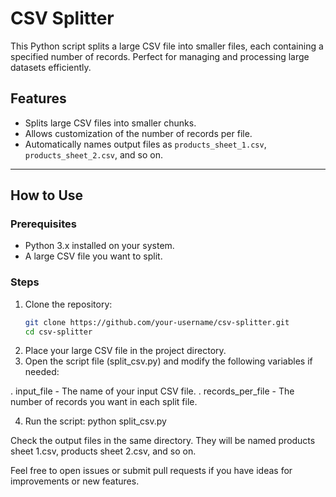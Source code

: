 # CSV Splitter  

This Python script splits a large CSV file into smaller files, each containing a specified number of records. Perfect for managing and processing large datasets efficiently.  

## Features  
- Splits large CSV files into smaller chunks.
- Allows customization of the number of records per file.
- Automatically names output files as `products_sheet_1.csv`, `products_sheet_2.csv`, and so on.  

---

## How to Use  

### Prerequisites  
- Python 3.x installed on your system.  
- A large CSV file you want to split.  

### Steps  

1. Clone the repository:  
   ```bash
   git clone https://github.com/your-username/csv-splitter.git
   cd csv-splitter

2. Place your large CSV file in the project directory.
3. Open the script file (split_csv.py) and modify the following variables if needed:

 . input_file - The name of your input CSV file.
 . records_per_file - The number of records you want in each split file.

4. Run the script:
python split_csv.py

Check the output files in the same directory. They will be named products sheet 1.csv, products sheet 2.csv, and so on.

Feel free to open issues or submit pull requests if you have ideas for improvements or new features.
